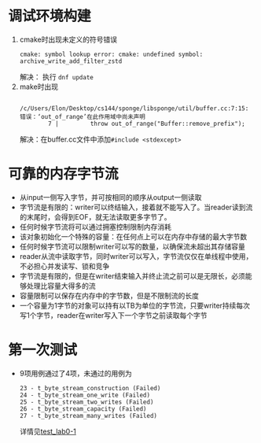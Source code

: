 # 调试环境构建

1. cmake时出现未定义的符号错误
   ```
   cmake: symbol lookup error: cmake: undefined symbol: archive_write_add_filter_zstd
   ```
   解决：
   执行 `dnf update`
2. make时出现
    ```shell
        /c/Users/Elon/Desktop/cs144/sponge/libsponge/util/buffer.cc:7:15: 错误：‘out_of_range’在此作用域中尚未声明
            7 |         throw out_of_range("Buffer::remove_prefix");
    ```
    解决：在buffer.cc文件中添加`#include <stdexcept>`

# 可靠的内存字节流
- 从input一侧写入字节，并可按相同的顺序从output一侧读取
- 字节流是有限的：writer可以终结输入，接着就不能写入了。当reader读到流的末尾时，会得到EOF，就无法读取更多字节了。
- 任何时候字节流将可以通过拥塞控制限制内存消耗
- 该对象初始化一个特殊的容量：在任何点上可以在内存中存储的最大字节数
- 任何时候字节流可以限制writer可以写的数量，以确保流未超出其存储容量
- reader从流中读取字节，同时writer可以写入，字节流仅仅在单线程中使用，不必担心并发读写、锁和竞争
- 字节流是有限的，但是在writer结束输入并终止流之前可以是无限长，必须能够处理比容量大得多的流 
- 容量限制可以保存在内存中的字节数，但是不限制流的长度
- 一个容量为1字节的对象可以持有以TB为单位的字节流，只要writer持续每次写1个字节，reader在writer写入下一个字节之前读取每个字节

# 第一次测试
- 9项用例通过了4项，未通过的用例为
 	 ```
     23 - t_byte_stream_construction (Failed)
	 24 - t_byte_stream_one_write (Failed)
	 25 - t_byte_stream_two_writes (Failed)
	 26 - t_byte_stream_capacity (Failed)
	 27 - t_byte_stream_many_writes (Failed)
     ```
    详情见[test_lab0-1](../sponge/build/test-results/test_lab0-1)